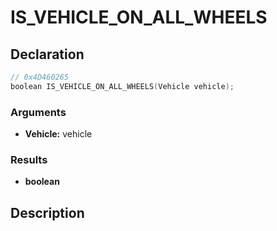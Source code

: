 # IS_VEHICLE_ON_ALL_WHEELS

## Declaration
```cpp
// 0x4D460265
boolean IS_VEHICLE_ON_ALL_WHEELS(Vehicle vehicle);
```

### Arguments
- **Vehicle:** vehicle

### Results
- **boolean**

## Description
